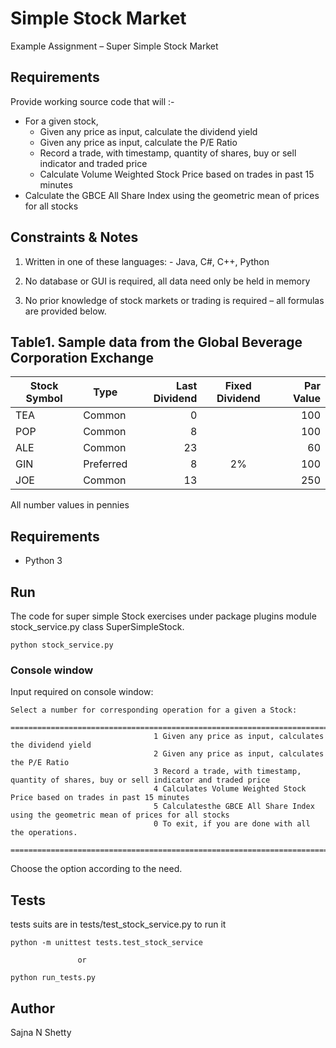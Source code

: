 # Simple Stock Market
Example Assignment – Super Simple Stock Market

## Requirements
Provide working source code that will :-

- For a given stock, 
    - Given any price as input, calculate the dividend yield
    - Given any price as input, calculate the P/E Ratio
    - Record a trade, with timestamp, quantity of shares, buy or sell indicator and
traded price
    - Calculate Volume Weighted Stock Price based on trades in past 15 minutes
- Calculate the GBCE All Share Index using the geometric mean of prices for all stocks

## Constraints & Notes

1.	Written in one of these languages:
        - Java, C#, C++, Python

2.	No database or GUI is required, all data need only be held in memory

3. No prior knowledge of stock markets or trading is required – all formulas are provided below.

## Table1. Sample data from the Global Beverage Corporation Exchange

Stock Symbol  | Type | Last Dividend | Fixed Dividend | Par Value
------------- | ---- | ------------: | :------------: | --------: 
TEA           | Common    | 0  |    | 100
POP           | Common    | 8  |    | 100
ALE           | Common    | 23 |    | 60
GIN           | Preferred | 8  | 2% | 100
JOE           | Common    | 13 |    | 250

All number values in pennies


## Requirements

- Python 3

## Run

The code for super simple Stock exercises under package plugins module stock_service.py class SuperSimpleStock. 
```
python stock_service.py
```

### Console window

Input required on console window:

```
Select a number for corresponding operation for a given a Stock:
                                ==============================================================================================
                                1 Given any price as input, calculates the dividend yield
                                2 Given any price as input, calculates the P/E Ratio
                                3 Record a trade, with timestamp, quantity of shares, buy or sell indicator and traded price
                                4 Calculates Volume Weighted Stock Price based on trades in past 15 minutes
                                5 Calculatesthe GBCE All Share Index using the geometric mean of prices for all stocks
                                0 To exit, if you are done with all the operations.
                                ==============================================================================================
```

Choose the option according to the need.


## Tests

tests suits are in tests/test_stock_service.py to run it

```
python -m unittest tests.test_stock_service
```
                   or
```
python run_tests.py
```

## Author

Sajna N Shetty


